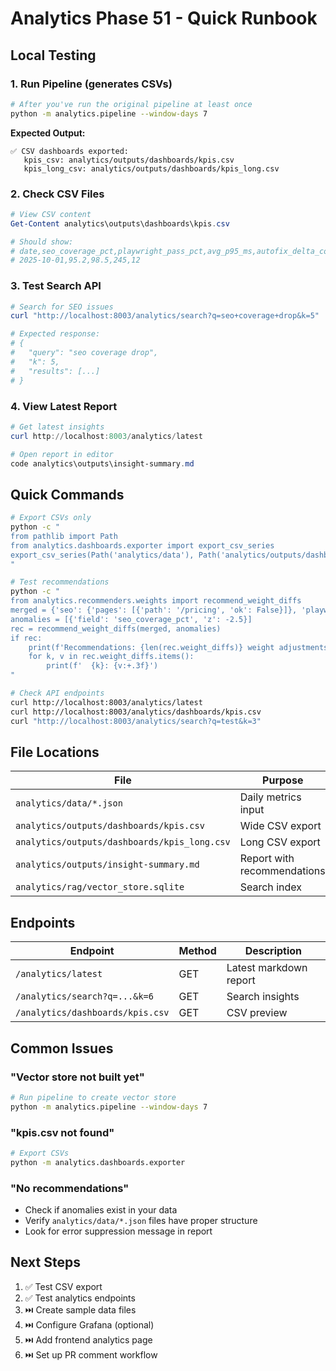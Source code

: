 # Analytics Phase 51 - Quick Runbook

## Local Testing

### 1. Run Pipeline (generates CSVs)

```bash
# After you've run the original pipeline at least once
python -m analytics.pipeline --window-days 7
```

**Expected Output:**

```
✅ CSV dashboards exported:
   kpis_csv: analytics/outputs/dashboards/kpis.csv
   kpis_long_csv: analytics/outputs/dashboards/kpis_long.csv
```

### 2. Check CSV Files

```powershell
# View CSV content
Get-Content analytics\outputs\dashboards\kpis.csv

# Should show:
# date,seo_coverage_pct,playwright_pass_pct,avg_p95_ms,autofix_delta_count
# 2025-10-01,95.2,98.5,245,12
```

### 3. Test Search API

```powershell
# Search for SEO issues
curl "http://localhost:8003/analytics/search?q=seo+coverage+drop&k=5"

# Expected response:
# {
#   "query": "seo coverage drop",
#   "k": 5,
#   "results": [...]
# }
```

### 4. View Latest Report

```powershell
# Get latest insights
curl http://localhost:8003/analytics/latest

# Open report in editor
code analytics\outputs\insight-summary.md
```

## Quick Commands

```bash
# Export CSVs only
python -c "
from pathlib import Path
from analytics.dashboards.exporter import export_csv_series
export_csv_series(Path('analytics/data'), Path('analytics/outputs/dashboards'))
"

# Test recommendations
python -c "
from analytics.recommenders.weights import recommend_weight_diffs
merged = {'seo': {'pages': [{'path': '/pricing', 'ok': False}]}, 'playwright': {'tests': []}}
anomalies = [{'field': 'seo_coverage_pct', 'z': -2.5}]
rec = recommend_weight_diffs(merged, anomalies)
if rec:
    print(f'Recommendations: {len(rec.weight_diffs)} weight adjustments')
    for k, v in rec.weight_diffs.items():
        print(f'  {k}: {v:+.3f}')
"

# Check API endpoints
curl http://localhost:8003/analytics/latest
curl http://localhost:8003/analytics/dashboards/kpis.csv
curl "http://localhost:8003/analytics/search?q=test&k=3"
```

## File Locations

| File | Purpose |
|------|---------|
| `analytics/data/*.json` | Daily metrics input |
| `analytics/outputs/dashboards/kpis.csv` | Wide CSV export |
| `analytics/outputs/dashboards/kpis_long.csv` | Long CSV export |
| `analytics/outputs/insight-summary.md` | Report with recommendations |
| `analytics/rag/vector_store.sqlite` | Search index |

## Endpoints

| Endpoint | Method | Description |
|----------|--------|-------------|
| `/analytics/latest` | GET | Latest markdown report |
| `/analytics/search?q=...&k=6` | GET | Search insights |
| `/analytics/dashboards/kpis.csv` | GET | CSV preview |

## Common Issues

### "Vector store not built yet"

```bash
# Run pipeline to create vector store
python -m analytics.pipeline --window-days 7
```

### "kpis.csv not found"

```bash
# Export CSVs
python -m analytics.dashboards.exporter
```

### "No recommendations"

- Check if anomalies exist in your data
- Verify `analytics/data/*.json` files have proper structure
- Look for error suppression message in report

## Next Steps

1. ✅ Test CSV export
2. ✅ Test analytics endpoints
3. ⏭️ Create sample data files
4. ⏭️ Configure Grafana (optional)
5. ⏭️ Add frontend analytics page
6. ⏭️ Set up PR comment workflow
